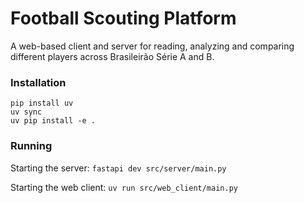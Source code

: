 # Football Scouting Platform

A web-based client and server for reading, analyzing and comparing different players across Brasileirão Série A and B.

### Installation

```
pip install uv
uv sync
uv pip install -e .
```

### Running

Starting the server:
```fastapi dev src/server/main.py```

Starting the web client:
```uv run src/web_client/main.py```
